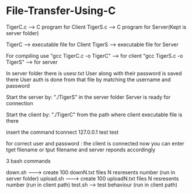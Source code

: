 # File-Transfer-Using-C

TigerC.c --> C program for Client
TigerS.c --> C program for Server(Kept is server folder)

TigerC --> executable file for Client
TigerS --> executable file for Server

For compiling use
"gcc TigerC.c -o TigerC" --> for client
"gcc TigerS.c -o TigerS" --> for server

In server folder there is usesr.txt
User along with their password is saved there
User auth is done from that file by matching the username and password

Start the server by: "./TigerS" in the server folder
Server is ready for connection

Start the client by: "./TigerC" from the path where client executable file is there

insert the command
tconnect 127.0.0.1 test test

for correct user and password : the client is connected
now you can enter
tget filename or tput filename and server reponds accordingly

3 bash commands

down.sh ---> create 100 downN.txt files N resresents number (run in server folder)
upload.sh ---> create 100 uploadN.txt files N resresents number (run in client path)
test.sh --> test behaviour (run in client path)
